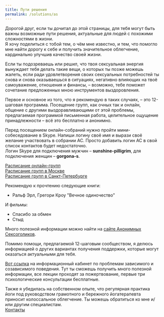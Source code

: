 ```yaml
---
title: Пути решения
permalink: /solutions/as
---
```

Дорогой друг, если ты дочитал до этой страницы, для тебя могут быть важны возможные пути решения, актуальные для людей с похожими сложностями в жизни.  
Я хочу поделиться с тобой тем, о чём мне известно, и тем, что помогло мне найти дорогу к себе и получить значительное облегчение, кардинально улучшив качество своей жизни.
 
Если ты подозреваешь или решил, что твоя сексуальная энергия вынуждает тебя делать такие вещи, о которых ты позже можешь жалеть, если ради удовлетворения своих сексуальных потребностей ты снова и снова оказываешься в ситуациях, негативно влияющих на твоё самоуважение, отношения и финансы, – возможно, тебе поможет сочетание предложенных мною инструментов выздоровления.

Первое и основное из того, что я рекомендую в таких случаях, – это 12-шаговая программа.
Посещение групп, как очных так и онлайн, общение с другими выздоравливающими от этой проблемы, предлагаемая программой письменная работа, целительное ощущение принадлежности – всё это бесплатно и анонимно.
 
Перед посещением онлайн-собраний нужно пройти мини-собеседование в Skype. Напиши логину своё имя и вырази своё желание участвовать в собрании АС. Просто добавить логин АС в свой список контактов будет недостаточно.  
Логин Skype для подключения мужчин – **sunshine-pilligrim**, для подключения женщин – **gorgona-s**.

[Расписание онлайн-групп](https://sa12.org/sobraniya/sobraniya-po-skype/)  
[Расписание групп в Москве](https://sa12.org/sobraniya/sobraniya-v-moskve/)  
[Расписание групп в Санкт-Петербурге](https://sa12.org/sobraniya/sobraniya-v-peterburge/)

Рекомендую к прочтению следующие книги:
- Ральф Эрл, Грегори Кроу "Вечное одиночество"

И фильмы:
- Спасибо за обмен
- Стыд

Много полезной информации можно найти на [сайте Анонимных Сексоголиков](https://sa12.org/).

Помимо помощи, предлагаемой 12-шаговым сообществом, я делюсь информацией о других вариантах получения поддержки, которые могут оказаться актуальными для тебя.

[Вот ссылка](https://www.ikc-spb.com/) на информационный кабинет по проблемам зависимого и созависимого поведения. Тут ты сможешь получить много полезной информации, все лекции проходят за пожертвование, первые три психологические консультации бесплатные.

Также я убедилась на собственном опыте, что регулярная практика йоги под руководством грамотного и бережного йогатерапевта приносит колоссальное облегчение. Ты можешь обратиться ко мне и/или другим специалистам.  
[Контакты](/contacts)